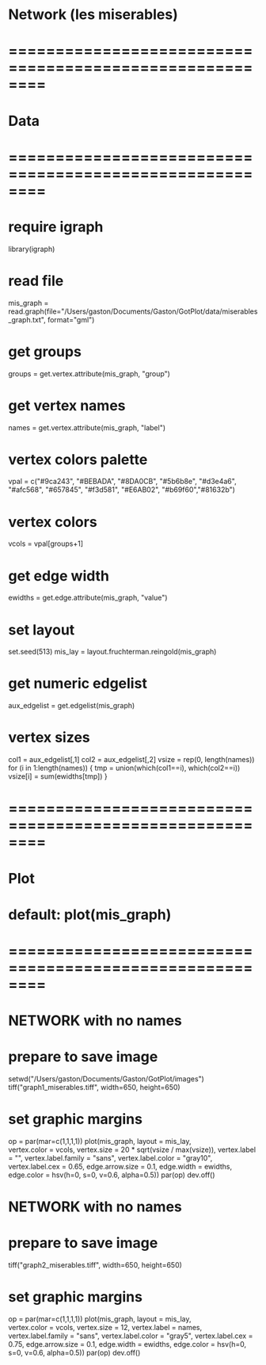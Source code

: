 # Network (les miserables)

# ========================================================
# Data
# ========================================================
# require igraph
library(igraph)

# read file
mis_graph = read.graph(file="/Users/gaston/Documents/Gaston/GotPlot/data/miserables_graph.txt", format="gml")

# get groups
groups = get.vertex.attribute(mis_graph, "group")

# get vertex names
names = get.vertex.attribute(mis_graph, "label")

# vertex colors palette
vpal = c("#9ca243", "#BEBADA", "#8DA0CB", "#5b6b8e", "#d3e4a6",
         "#afc568",  "#657845", "#f3d581", "#E6AB02", "#b69f60","#81632b")
# vertex colors
vcols = vpal[groups+1]
  
# get edge width
ewidths = get.edge.attribute(mis_graph, "value")

# set layout
set.seed(513)
mis_lay = layout.fruchterman.reingold(mis_graph)

# get numeric edgelist
aux_edgelist = get.edgelist(mis_graph)

# vertex sizes
col1 = aux_edgelist[,1]
col2 = aux_edgelist[,2]
vsize = rep(0, length(names))
for (i in 1:length(names))
{
  tmp = union(which(col1==i), which(col2==i))
  vsize[i] = sum(ewidths[tmp])
}


# ========================================================
# Plot
# default: plot(mis_graph)
# ========================================================
# NETWORK with no names
# prepare to save image
setwd("/Users/gaston/Documents/Gaston/GotPlot/images")
tiff("graph1_miserables.tiff", width=650, height=650)
# set graphic margins
op = par(mar=c(1,1,1,1))
plot(mis_graph, 
     layout = mis_lay,  
     vertex.color = vcols, 
     vertex.size = 20 * sqrt(vsize / max(vsize)), 
     vertex.label = "", 
     vertex.label.family = "sans", 
     vertex.label.color = "gray10", 
     vertex.label.cex = 0.65,
     edge.arrow.size = 0.1, 
     edge.width = ewidths, 
     edge.color = hsv(h=0, s=0, v=0.6, alpha=0.5))
par(op)
dev.off()



# NETWORK with no names
# prepare to save image
tiff("graph2_miserables.tiff", width=650, height=650)
# set graphic margins
op = par(mar=c(1,1,1,1))
plot(mis_graph, 
     layout = mis_lay,  
     vertex.color = vcols, 
     vertex.size = 12, 
     vertex.label = names, 
     vertex.label.family = "sans", 
     vertex.label.color = "gray5", 
     vertex.label.cex = 0.75,
     edge.arrow.size = 0.1, 
     edge.width = ewidths, 
     edge.color = hsv(h=0, s=0, v=0.6, alpha=0.5))
par(op)
dev.off()
